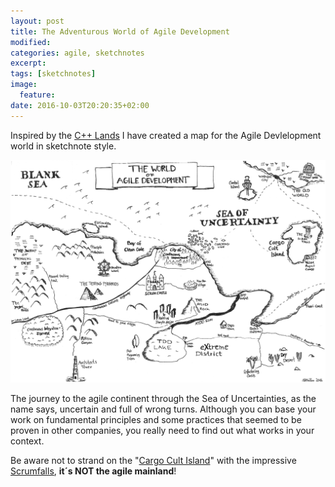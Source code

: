 ```yaml
---
layout: post
title: The Adventurous World of Agile Development
modified:
categories: agile, sketchnotes
excerpt:
tags: [sketchnotes]
image:
  feature:
date: 2016-10-03T20:20:35+02:00
---
```

Inspired by the [C++ Lands][1] I have created a map for the Agile Devlelopment world in sketchnote style.
  
![agile_world](/images/agile_development_world.jpg)
  
The journey to the agile continent through the Sea of Uncertainties, as the name says, uncertain and full of 
wrong turns. Although you can base your work on fundamental principles and some practices that seemed to be proven
in other companies, you really need to find out what works in your context.

Be aware not to strand on the "[Cargo Cult Island][3]" with the impressive [Scrumfalls][2], **it´s NOT the agile mainland**!

[1]: http://fearlesscoder.blogspot.de/2012/01/c11-lands.html 
[2]: https://www.scrumalliance.org/community/articles/2015/june/water-scrum-fal
[3]: https://www.scrumalliance.org/community/articles/2009/april/top-ten-organizational-impediments
